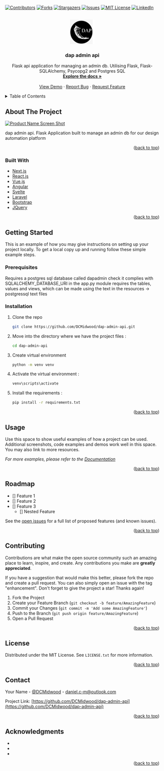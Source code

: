 <div id="top"></div>
<!--
*** Thanks for checking out the Best-README-Template. If you have a suggestion
*** that would make this better, please fork the repo and create a pull request
*** or simply open an issue with the tag "enhancement".
*** Don't forget to give the project a star!
*** Thanks again! Now go create something AMAZING! :D
-->

<!-- PROJECT SHIELDS -->
<!--
*** I'm using markdown "reference style" links for readability.
*** Reference links are enclosed in brackets [ ] instead of parentheses ( ).
*** See the bottom of this document for the declaration of the reference variables
*** for contributors-url, forks-url, etc. This is an optional, concise syntax you may use.
*** https://www.markdownguide.org/basic-syntax/#reference-style-links
-->

[![Contributors][contributors-shield]][contributors-url]
[![Forks][forks-shield]][forks-url]
[![Stargazers][stars-shield]][stars-url]
[![Issues][issues-shield]][issues-url]
[![MIT License][license-shield]][license-url]
[![LinkedIn][linkedin-shield]][linkedin-url]

<!-- PROJECT LOGO -->
<br />
<div align="center">
  <a href="https://github.com/DCMidwood/dap-admin-api">
    <img src="static/images/dap_logo.jpg" alt="Logo" width="80" height="80">
  </a>

<h3 align="center">dap admin api</h3>

  <p align="center">
    Flask api application for managing an admin db. Utilising Flask, Flask-SQLAlchemy, Psycopg2 and Postgres SQL
    <br />
    <a href="https://github.com/DCMidwood/dap-admin-api"><strong>Explore the docs »</strong></a>
    <br />
    <br />
    <a href="https://github.com/DCMidwood/dap-admin-api">View Demo</a>
    ·
    <a href="https://github.com/DCMidwood/dap-admin-api/issues">Report Bug</a>
    ·
    <a href="https://github.com/DCMidwood/dap-admin-api/issues">Request Feature</a>
  </p>
</div>

<!-- TABLE OF CONTENTS -->
<details>
  <summary>Table of Contents</summary>
  <ol>
    <li>
      <a href="#about-the-project">About The Project</a>
      <ul>
        <li><a href="#built-with">Built With</a></li>
      </ul>
    </li>
    <li>
      <a href="#getting-started">Getting Started</a>
      <ul>
        <li><a href="#prerequisites">Prerequisites</a></li>
        <li><a href="#installation">Installation</a></li>
      </ul>
    </li>
    <li><a href="#usage">Usage</a></li>
    <li><a href="#roadmap">Roadmap</a></li>
    <li><a href="#contributing">Contributing</a></li>
    <li><a href="#license">License</a></li>
    <li><a href="#contact">Contact</a></li>
    <li><a href="#acknowledgments">Acknowledgments</a></li>
  </ol>
</details>

<!-- ABOUT THE PROJECT -->

## About The Project

[![Product Name Screen Shot][product-screenshot]](https://example.com)

dap admin api. Flask Application built to manage an admin db for our design automation platform

<p align="right">(<a href="#top">back to top</a>)</p>

### Built With

- [Next.js](https://nextjs.org/)
- [React.js](https://reactjs.org/)
- [Vue.js](https://vuejs.org/)
- [Angular](https://angular.io/)
- [Svelte](https://svelte.dev/)
- [Laravel](https://laravel.com)
- [Bootstrap](https://getbootstrap.com)
- [JQuery](https://jquery.com)

<p align="right">(<a href="#top">back to top</a>)</p>

<!-- GETTING STARTED -->

## Getting Started

This is an example of how you may give instructions on setting up your project locally.
To get a local copy up and running follow these simple example steps.

### Prerequisites

Requires a postgres sql database called dapadmin
check it complies with SQLALCHEMY_DATABASE_URI in the app.py module
requires the tables, values and views, which can be made using the text in the resources -> postgressql text files

### Installation

1. Clone the repo
   ```bash
   git clone https://github.com/DCMidwood/dap-admin-api.git
   ```
2. Move into the directory where we have the project files :
   ```bash
   cd dap-admin-api
   ```
3. Create virtual environment
   ```bash
   python -m venv venv
   ```
4. Activate the virtual environment :
   ```bash
   venv\scripts\activate
   ```
5. Install the requirements :
   ```bash
   pip install -r requirements.txt
   ```

<p align="right">(<a href="#top">back to top</a>)</p>

<!-- USAGE EXAMPLES -->

## Usage

Use this space to show useful examples of how a project can be used. Additional screenshots, code examples and demos work well in this space. You may also link to more resources.

_For more examples, please refer to the [Documentation](https://example.com)_

<p align="right">(<a href="#top">back to top</a>)</p>

<!-- ROADMAP -->

## Roadmap

- [] Feature 1
- [] Feature 2
- [] Feature 3
  - [] Nested Feature

See the [open issues](https://github.com/DCMidwood/dap-admin-api/issues) for a full list of proposed features (and known issues).

<p align="right">(<a href="#top">back to top</a>)</p>

<!-- CONTRIBUTING -->

## Contributing

Contributions are what make the open source community such an amazing place to learn, inspire, and create. Any contributions you make are **greatly appreciated**.

If you have a suggestion that would make this better, please fork the repo and create a pull request. You can also simply open an issue with the tag "enhancement".
Don't forget to give the project a star! Thanks again!

1. Fork the Project
2. Create your Feature Branch (`git checkout -b feature/AmazingFeature`)
3. Commit your Changes (`git commit -m 'Add some AmazingFeature'`)
4. Push to the Branch (`git push origin feature/AmazingFeature`)
5. Open a Pull Request

<p align="right">(<a href="#top">back to top</a>)</p>

<!-- LICENSE -->

## License

Distributed under the MIT License. See `LICENSE.txt` for more information.

<p align="right">(<a href="#top">back to top</a>)</p>

<!-- CONTACT -->

## Contact

Your Name - [@DCMidwood](https://twitter.com/DCMidwood) - daniel.c-m@outlook.com

Project Link: [https://github.com/DCMidwood/dap-admin-api](https://github.com/DCMidwood/dap-admin-api)

<p align="right">(<a href="#top">back to top</a>)</p>

<!-- ACKNOWLEDGMENTS -->

## Acknowledgments

- []()
- []()
- []()

<p align="right">(<a href="#top">back to top</a>)</p>

<!-- MARKDOWN LINKS & IMAGES -->
<!-- https://www.markdownguide.org/basic-syntax/#reference-style-links -->

[contributors-shield]: https://img.shields.io/github/contributors/DCMidwood/dap-admin-api.svg?style=for-the-badge
[contributors-url]: https://github.com/DCMidwood/dap-admin-api/graphs/contributors
[forks-shield]: https://img.shields.io/github/forks/DCMidwood/dap-admin-api.svg?style=for-the-badge
[forks-url]: https://github.com/DCMidwood/dap-admin-api/network/members
[stars-shield]: https://img.shields.io/github/stars/DCMidwood/dap-admin-api.svg?style=for-the-badge
[stars-url]: https://github.com/DCMidwood/dap-admin-api/stargazers
[issues-shield]: https://img.shields.io/github/issues/DCMidwood/dap-admin-api.svg?style=for-the-badge
[issues-url]: https://github.com/DCMidwood/dap-admin-api/issues
[license-shield]: https://img.shields.io/github/license/DCMidwood/dap-admin-api.svg?style=for-the-badge
[license-url]: https://github.com/DCMidwood/dap-admin-api/blob/master/LICENSE.txt
[linkedin-shield]: https://img.shields.io/badge/-LinkedIn-black.svg?style=for-the-badge&logo=linkedin&colorB=555
[linkedin-url]: https://linkedin.com/in/danielcm1
[product-screenshot]: images/screenshot.png
